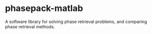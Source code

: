 # phasepack-matlab
A software library for solving phase retrieval problems, and comparing phase retrieval methods.
